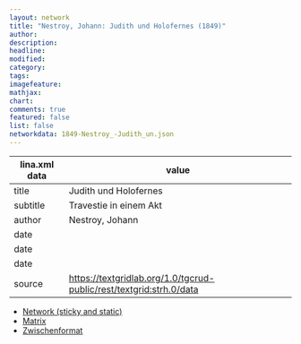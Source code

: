```yaml
---
layout: network
title: "Nestroy, Johann: Judith und Holofernes (1849)"
author:
description:
headline:
modified:
category:
tags:
imagefeature: 
mathjax: 
chart: 
comments: true
featured: false
list: false
networkdata: 1849-Nestroy_-Judith_un.json
---
```

lina.xml data  | value
------------- | -------------
title|Judith und Holofernes
subtitle|Travestie in einem Akt
author|Nestroy, Johann
date|
date|
date|
source|https://textgridlab.org/1.0/tgcrud-public/rest/textgrid:strh.0/data


* [Network (sticky and static)](/network441)
* [Matrix](/matrix441)
* [Zwischenformat](/lina441 )

